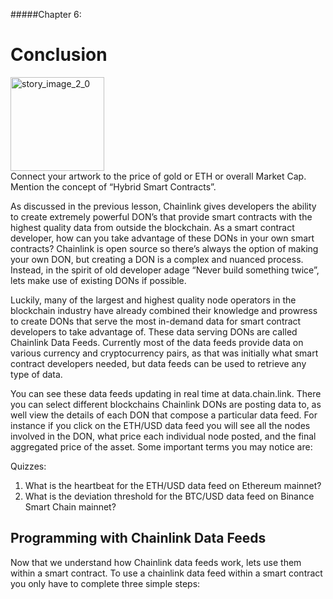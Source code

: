 #####Chapter 6:

Conclusion
=============================

<ContentWrapp>
  <div class="imgContainer">
    <img alt="story_image_2_0" src="/images/chapter/man.svg" width="150px" height="150px">
  </div>

  <div class="itemsContainer">
    <div class="item-text">
     Connect your artwork to the price of gold or ETH or overall Market Cap. Mention the concept of “Hybrid Smart Contracts”. 
    </div>
  </div>
</ContentWrapp>

As discussed in the previous lesson, Chainlink gives developers the ability to create extremely powerful DON’s that provide smart contracts with the highest quality data from outside the blockchain. As a smart contract developer, how can you take advantage of these DONs in your own smart contracts? Chainlink is open source so there’s always the option of making your own DON, but creating a DON is a complex and nuanced process. Instead, in the spirit of old developer adage “Never build something twice”, lets make use of existing DONs if possible.

Luckily, many of the largest and highest quality node operators in the blockchain industry have already combined their knowledge and prowress to create DONs that serve the most in-demand data for smart contract developers to take advantage of. These data serving DONs are called <ColorWord>Chainlink Data Feeds</ColorWord>. Currently most of the data feeds provide data on various currency and cryptocurrency pairs, as that was initially what smart contract developers needed, but data feeds can be used to retrieve any type of data. 

You can see these data feeds updating in real time at data.chain.link. There you can select different blockchains Chainlink DONs are posting data to, as well view the details of each DON that compose a particular data feed. For instance if you click on the ETH/USD data feed you will see all the nodes involved in the DON, what price each individual node posted, and the final aggregated price of the asset. Some important terms you may notice are:

<MissionContainer>
  <div className="title">Quizzes:</div>
  <ol className="mission-goals">
    <li>
      What is the heartbeat for the ETH/USD data feed on Ethereum mainnet?
    </li>
    <li>
      What is the deviation threshold for the BTC/USD data feed on Binance Smart Chain mainnet?
    </li>
  </ol>
</MissionContainer>

## Programming with Chainlink Data Feeds

Now that we  understand how Chainlink data feeds work, lets use them within a smart contract. To use a chainlink data feed within a smart contract you only have to complete three simple steps:

